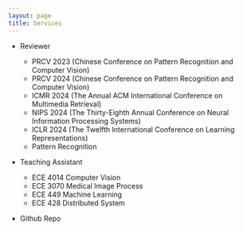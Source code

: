 ```yaml
---
layout: page
title: Services
---
```


- Reviewer
  - PRCV 2023 (Chinese Conference on Pattern Recognition and Computer Vision)
  - PRCV 2024 (Chinese Conference on Pattern Recognition and Computer Vision)
  - ICMR 2024 (The Annual ACM International Conference on Multimedia Retrieval)
  - NIPS 2024 (The Thirty-Eighth Annual Conference on Neural Information Processing Systems)
  - ICLR 2024 (The Twelfth International Conference on Learning Representations)
  - Pattern Recognition

- Teaching Assistant
  - ECE 4014 Computer Vision
  - ECE 3070 Medical Image Process
  - ECE 449 Machine Learning
  - ECE 428 Distributed System
- Github Repo
    
